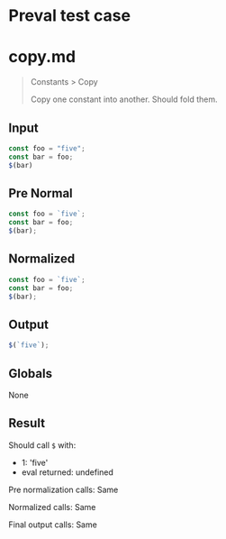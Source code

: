 # Preval test case

# copy.md

> Constants > Copy
>
> Copy one constant into another. Should fold them.

## Input

`````js filename=intro
const foo = "five";
const bar = foo;
$(bar)
`````

## Pre Normal

`````js filename=intro
const foo = `five`;
const bar = foo;
$(bar);
`````

## Normalized

`````js filename=intro
const foo = `five`;
const bar = foo;
$(bar);
`````

## Output

`````js filename=intro
$(`five`);
`````

## Globals

None

## Result

Should call `$` with:
 - 1: 'five'
 - eval returned: undefined

Pre normalization calls: Same

Normalized calls: Same

Final output calls: Same
